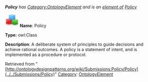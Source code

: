 ___Policy__ has [Category:OntologyElement](../../Category/OntologyElement "Category:OntologyElement") and is an [element of](../../Property/ElementOf "Property:ElementOf") [Policy](../../Submissions/Policy "Submissions:Policy")_


  




[![Class](../../images/thumb/2/27/Class.gif/45px-Class.gif)](../../Image/Class.gif "Class")
__Name__: Policy 


__Type:__ owl:Class 


__Description__: A deliberate system of principles to guide decisions and achieve rational outcomes. A policy is a statement of intent, and is implemented as a procedure or protocol. 





Retrieved from "[http://ontologydesignpatterns.org/wiki/Submissions:Policy/Policy](../../Submissions/Policy)"
 [Category](http://ontologydesignpatterns.org/wiki/Special:Categories "Special:Categories"): [OntologyElement](../../Category/OntologyElement "Category:OntologyElement")